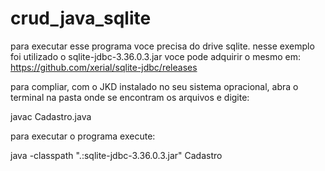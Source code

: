 # crud_java_sqlite

para executar esse programa voce precisa do drive sqlite.
nesse exemplo foi utilizado o sqlite-jdbc-3.36.0.3.jar
voce pode adquirir o mesmo em: https://github.com/xerial/sqlite-jdbc/releases

para compliar, com o JKD instalado no seu sistema opracional, abra o terminal na pasta onde se encontram os arquivos e digite:

javac Cadastro.java

para executar o programa execute:

java -classpath ".:sqlite-jdbc-3.36.0.3.jar" Cadastro
